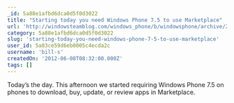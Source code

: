```yaml
---
_id: 5a88e1afbd6dca0d5f0d3022
title: "Starting today you need Windows Phone 7.5 to use Marketplace"
url: 'http://windowsteamblog.com/windows_phone/b/windowsphone/archive/2012/05/22/starting-today-you-need-windows-phone-7-5-to-use-marketplace.aspx'
category: 5a88e1afbd6dca0d5f0d3022
slug: 'starting-today-you-need-windows-phone-7-5-to-use-marketplace'
user_id: 5a83ce59d6eb0005c4ecda2c
username: 'bill-s'
createdOn: '2012-06-08T08:32:00.000Z'
tags: []
---
```


Today’s the day. This afternoon we started requiring Windows Phone 7.5 on phones to download, buy, update, or review apps in Marketplace.
